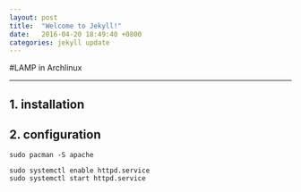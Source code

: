 ```yaml
---
layout: post
title:  "Welcome to Jekyll!"
date:   2016-04-20 18:49:40 +0800
categories: jekyll update
---
```

#LAMP in Archlinux
*******

## 1. installation

## 2. configuration

`sudo pacman -S apache`

```
sudo systemctl enable httpd.service
sudo systemctl start httpd.service
```